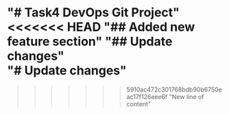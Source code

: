 "# Task4 DevOps Git Project" 
<<<<<<< HEAD
"## Added new feature section" 
"## Update changes"  
"# Update changes" 
=======
>>>>>>> 5910ac472c301768bdb90b6750eac17f126eee6f
"New line of content" 
